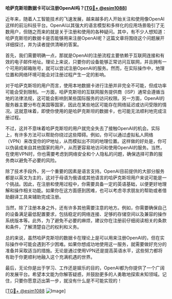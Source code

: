 **哈萨克斯坦数据卡可以注册OpenAI吗？[[TG💪+ @esim1088](https://t.me/s/esim1088)]**

近年来，随着人工智能技术的飞速发展，越来越多的人开始关注和使用像OpenAI这样的前沿科技平台。OpenAI以其强大的语言模型和多样化的应用场景吸引了无数用户，但随之而来的就是关于注册和使用的各种疑问。其中，有不少人想知道：哈萨克斯坦的数据卡是否能够用来注册OpenAI呢？这篇文章将围绕这个问题展开详细探讨，并为读者提供清晰的答案。

首先，我们需要明确一点，那就是OpenAI的注册流程主要依赖于互联网连接和有效的电子邮件地址。理论上来说，只要你的设备能够正常访问互联网，并且拥有一个可用的邮箱账号，就可以尝试注册OpenAI的服务。然而，在实际操作中，地理位置和网络环境可能会对注册过程产生一定的影响。

对于哈萨克斯坦的用户而言，使用本地数据卡进行注册并非完全不可能，但成功率可能会受到限制。一方面，哈萨克斯坦的互联网服务提供商（ISP）通常会遵循当地的法律法规，这可能会影响到某些国际服务的访问权限。另一方面，OpenAI的服务器主要分布在美国等国家，因此在某些地区可能存在网络延迟或访问受限的情况。这就意味着，即使你使用的是哈萨克斯坦的数据卡，也可能无法顺利地完成注册过程。

不过，这并不意味着哈萨克斯坦的用户就完全失去了接触OpenAI的机会。实际上，有许多方法可以帮助你绕过这些障碍。例如，你可以通过虚拟私人网络（VPN）来改变你的IP地址，从而模拟出不同的地理位置。这样做的好处是，你可以伪装成来自其他国家的用户，从而更容易地访问和使用OpenAI的服务。当然，在使用VPN时，你也需要考虑到网络安全和个人隐私的问题，确保选择可靠的服务商以避免不必要的风险。

除了技术手段外，另一个重要的因素是语言支持。OpenAI目前提供的大部分服务都是以英文为主的，这对于母语为俄语或其他语言的哈萨克斯坦用户来说可能是一个挑战。因此，在注册和使用过程中，你需要具备一定的英语基础，以便更好地理解和操作相关功能。如果你在这方面感到困难，也可以考虑寻求朋友的帮助或者借助翻译工具来辅助完成注册。

当然，除了注册本身之外，还有许多其他需要注意的地方。例如，你需要确保自己的设备满足最低配置要求，包括稳定的网络连接、足够的存储空间以及兼容的操作系统版本等。此外，为了避免不必要的麻烦，建议你在注册前仔细阅读相关的条款和条件，了解清楚自己的权利和义务。

总的来说，虽然哈萨克斯坦的数据卡在理论上是可以用来注册OpenAI的，但在实际操作中可能会遇到不少困难。如果你想成功地使用这一服务，就需要做好充分的准备并采取适当的措施。无论是通过使用VPN还是提高英语水平，这些努力都将有助于你更顺利地融入这个充满机遇的世界。

最后，无论你是出于学习、工作还是娱乐的目的，OpenAI都为你提供了一个广阔的发展平台。希望本文能为你解答疑惑，并鼓励更多的人勇敢地探索未知领域。记住，只要你愿意迈出第一步，就没有什么是不可能实现的！

[[TG💪+ @esim1088](https://t.me/s/esim1088) ![Image](https://i.postimg.cc/4NQfJmqS/Snipaste-2025-05-13-00-14-12.png)]